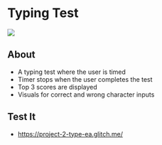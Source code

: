 Typing Test
=================

<img src="https://cdn.glitch.global/74636159-136d-4f74-9894-c16e3c59487e/typingTest.png?v=1653703281048">

## About 
- A typing test where the user is timed 
- Timer stops when the user completes the test
- Top 3 scores are displayed 
- Visuals for correct and wrong character inputs

## Test It 
- https://project-2-type-ea.glitch.me/
